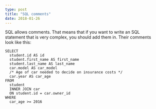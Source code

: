```yaml
---
type: post
title: "SQL comments"
date: 2018-01-26
---
```


SQL allows comments. That means that if you want to write an SQL statement that is very complex, you should add them in.
Their comments look like this:


```
SELECT
  student.id AS id
  student.first_name AS first_name
  student.last_name AS last_name
  car.model AS car_model
  /* Age of car needed to decide on insurance costs */
  car.year AS car_age
FROM
  student
  INNER JOIN car 
  ON student.id = car.owner_id
WHERE
  car_age >= 2016
```

